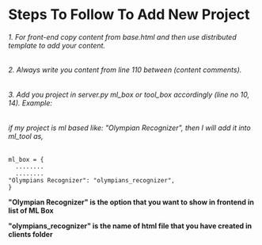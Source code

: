 # Steps To Follow To Add New Project

###### 1. For front-end copy content from base.html and then use distributed template to add your content.
###### 2. Always write you content from line 110 between (content comments). 
###### 3. Add you project in server.py ml_box or tool_box accordingly (line no 10, 14). Example:
###### if my project is ml based like: "Olympian Recognizer", then I will add it into ml_tool as,
```
ml_box = {
  ........
  ........
"Olympians Recognizer": "olympians_recognizer",
}
```

**"Olympian Recognizer" is the option that you want to show in frontend in list of ML Box**



**"olympians_recognizer" is the name of html file that you have created in clients folder**
